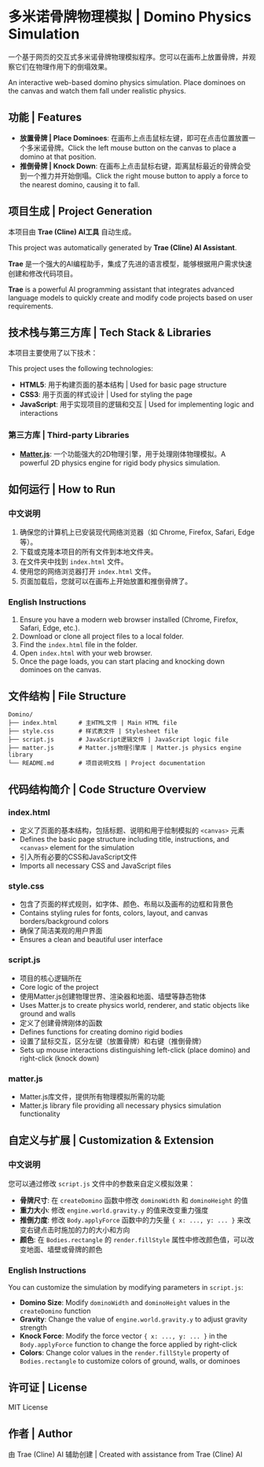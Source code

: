 # 多米诺骨牌物理模拟 | Domino Physics Simulation

一个基于网页的交互式多米诺骨牌物理模拟程序。您可以在画布上放置骨牌，并观察它们在物理作用下的倒塌效果。

An interactive web-based domino physics simulation. Place dominoes on the canvas and watch them fall under realistic physics.

## 功能 | Features

- **放置骨牌 | Place Dominoes**: 在画布上点击鼠标左键，即可在点击位置放置一个多米诺骨牌。Click the left mouse button on the canvas to place a domino at that position.
- **推倒骨牌 | Knock Down**: 在画布上点击鼠标右键，距离鼠标最近的骨牌会受到一个推力并开始倒塌。Click the right mouse button to apply a force to the nearest domino, causing it to fall.

## 项目生成 | Project Generation

本项目由 **Trae (Cline) AI工具** 自动生成。

This project was automatically generated by **Trae (Cline) AI Assistant**.

**Trae** 是一个强大的AI编程助手，集成了先进的语言模型，能够根据用户需求快速创建和修改代码项目。

**Trae** is a powerful AI programming assistant that integrates advanced language models to quickly create and modify code projects based on user requirements.

## 技术栈与第三方库 | Tech Stack & Libraries

本项目主要使用了以下技术：

This project uses the following technologies:

- **HTML5**: 用于构建页面的基本结构 | Used for basic page structure
- **CSS3**: 用于页面的样式设计 | Used for styling the page
- **JavaScript**: 用于实现项目的逻辑和交互 | Used for implementing logic and interactions

### 第三方库 | Third-party Libraries

- **[Matter.js](https://brm.io/matter-js/)**: 一个功能强大的2D物理引擎，用于处理刚体物理模拟。A powerful 2D physics engine for rigid body physics simulation.

## 如何运行 | How to Run

### 中文说明
1. 确保您的计算机上已安装现代网络浏览器（如 Chrome, Firefox, Safari, Edge 等）。
2. 下载或克隆本项目的所有文件到本地文件夹。
3. 在文件夹中找到 `index.html` 文件。
4. 使用您的网络浏览器打开 `index.html` 文件。
5. 页面加载后，您就可以在画布上开始放置和推倒骨牌了。

### English Instructions
1. Ensure you have a modern web browser installed (Chrome, Firefox, Safari, Edge, etc.).
2. Download or clone all project files to a local folder.
3. Find the `index.html` file in the folder.
4. Open `index.html` with your web browser.
5. Once the page loads, you can start placing and knocking down dominoes on the canvas.

## 文件结构 | File Structure

```
Domino/
├── index.html      # 主HTML文件 | Main HTML file
├── style.css       # 样式表文件 | Stylesheet file
├── script.js       # JavaScript逻辑文件 | JavaScript logic file
├── matter.js       # Matter.js物理引擎库 | Matter.js physics engine library
└── README.md       # 项目说明文档 | Project documentation
```

## 代码结构简介 | Code Structure Overview

### index.html
- 定义了页面的基本结构，包括标题、说明和用于绘制模拟的 `<canvas>` 元素
- Defines the basic page structure including title, instructions, and `<canvas>` element for the simulation
- 引入所有必要的CSS和JavaScript文件
- Imports all necessary CSS and JavaScript files

### style.css
- 包含了页面的样式规则，如字体、颜色、布局以及画布的边框和背景色
- Contains styling rules for fonts, colors, layout, and canvas borders/background colors
- 确保了简洁美观的用户界面
- Ensures a clean and beautiful user interface

### script.js
- 项目的核心逻辑所在
- Core logic of the project
- 使用Matter.js创建物理世界、渲染器和地面、墙壁等静态物体
- Uses Matter.js to create physics world, renderer, and static objects like ground and walls
- 定义了创建骨牌刚体的函数
- Defines functions for creating domino rigid bodies
- 设置了鼠标交互，区分左键（放置骨牌）和右键（推倒骨牌）
- Sets up mouse interactions distinguishing left-click (place domino) and right-click (knock down)

### matter.js
- Matter.js库文件，提供所有物理模拟所需的功能
- Matter.js library file providing all necessary physics simulation functionality

## 自定义与扩展 | Customization & Extension

### 中文说明
您可以通过修改 `script.js` 文件中的参数来自定义模拟效果：

- **骨牌尺寸**: 在 `createDomino` 函数中修改 `dominoWidth` 和 `dominoHeight` 的值
- **重力大小**: 修改 `engine.world.gravity.y` 的值来改变重力强度
- **推倒力度**: 修改 `Body.applyForce` 函数中的力矢量 `{ x: ..., y: ... }` 来改变右键点击时施加的力的大小和方向
- **颜色**: 在 `Bodies.rectangle` 的 `render.fillStyle` 属性中修改颜色值，可以改变地面、墙壁或骨牌的颜色

### English Instructions
You can customize the simulation by modifying parameters in `script.js`:

- **Domino Size**: Modify `dominoWidth` and `dominoHeight` values in the `createDomino` function
- **Gravity**: Change the value of `engine.world.gravity.y` to adjust gravity strength
- **Knock Force**: Modify the force vector `{ x: ..., y: ... }` in the `Body.applyForce` function to change the force applied by right-click
- **Colors**: Change color values in the `render.fillStyle` property of `Bodies.rectangle` to customize colors of ground, walls, or dominoes

## 许可证 | License

MIT License

## 作者 | Author

由 Trae (Cline) AI 辅助创建 | Created with assistance from Trae (Cline) AI